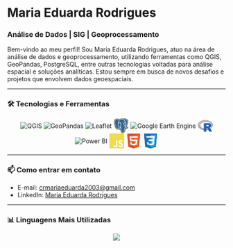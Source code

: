 # Maria Eduarda Rodrigues

### Análise de Dados | SIG | Geoprocessamento

Bem-vindo ao meu perfil! Sou Maria Eduarda Rodrigues, atuo na área de análise de dados e geoprocessamento, utilizando ferramentas como QGIS, GeoPandas, PostgreSQL, entre outras tecnologias voltadas para análise espacial e soluções analíticas. Estou sempre em busca de novos desafios e projetos que envolvem dados geoespaciais.

---

### 🛠 Tecnologias e Ferramentas

<div align="center">
  <img align="center" alt="QGIS" height="35" width="35" src="https://upload.wikimedia.org/wikipedia/commons/thumb/9/91/QGIS_logo_new.svg/2048px-QGIS_logo_new.svg.png">
  <img align="center" alt="GeoPandas" height="35" width="105" src="https://geopandas.org/en/stable/_images/geopandas_logo.png">
  <img align="center" alt="Leaflet" height="35" width="85" src="https://upload.wikimedia.org/wikipedia/commons/thumb/1/13/Leaflet_logo.svg/2560px-Leaflet_logo.svg.png">
  <img align="center" alt="PostgreSQL" height="35" width="35" src="https://raw.githubusercontent.com/devicons/devicon/master/icons/postgresql/postgresql-original.svg">
  <img align="center" alt="Google Earth Engine" height="35" width="35" src="https://cdn.icon-icons.com/icons2/1508/PNG/512/googleearth-engine_104576.png">
  <img align="center" alt="R" height="35" width="35" src="https://raw.githubusercontent.com/devicons/devicon/master/icons/r/r-original.svg">
  <img align="center" alt="Power BI" height="35" width="35" src="https://upload.wikimedia.org/wikipedia/commons/thumb/c/cf/New_Power_BI_Logo.svg/1200px-New_Power_BI_Logo.svg.png">
  <img align="center" alt="JavaScript" height="35" width="35" src="https://raw.githubusercontent.com/devicons/devicon/master/icons/javascript/javascript-plain.svg">
  <img align="center" alt="HTML" height="35" width="35" src="https://raw.githubusercontent.com/devicons/devicon/master/icons/html5/html5-original.svg">
  <img align="center" alt="CSS" height="35" width="35" src="https://raw.githubusercontent.com/devicons/devicon/master/icons/css3/css3-original.svg">
</div>

---

### 📫 Como entrar em contato

- E-mail: [crmariaeduarda2003@gmail.com](mailto:crmariaeduarda2003@gmail.com)
- LinkedIn: [Maria Eduarda Rodrigues](https://www.linkedin.com/in/maducr/)

---

### 📊 Linguagens Mais Utilizadas

<p align="center">
  <img src="https://github-readme-stats.vercel.app/api/top-langs/?username=maducr&layout=compact&langs_count=7&theme=github_dark"/>
</p>
